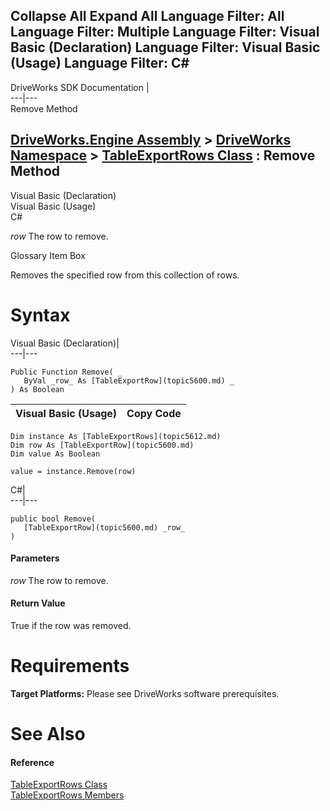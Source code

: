        

 Collapse All Expand All  Language Filter: All  Language Filter: Multiple  Language Filter: Visual Basic (Declaration) Language Filter: Visual Basic (Usage) Language Filter: C#  
---  
DriveWorks SDK Documentation  |   
---|---  
Remove Method   
  
[DriveWorks.Engine Assembly](topic2156.md) > [DriveWorks Namespace](topic2159.md) > [TableExportRows Class](topic5612.md) : Remove Method  
---  
  
Visual Basic (Declaration)    
Visual Basic (Usage)    
C# 

_row_
    The row to remove.

Glossary Item Box

Removes the specified row from this collection of rows. 

# Syntax

Visual Basic (Declaration)|   
---|---  
      
    
    Public Function Remove( _
       ByVal _row_ As [TableExportRow](topic5600.md) _
    ) As Boolean  
  
Visual Basic (Usage)| Copy Code  
---|---  
      
    
    Dim instance As [TableExportRows](topic5612.md)
    Dim row As [TableExportRow](topic5600.md)
    Dim value As Boolean
     
    value = instance.Remove(row)  
  
C#|   
---|---  
      
    
    public bool Remove( 
       [TableExportRow](topic5600.md) _row_
    )  
  
#### Parameters

 _row_
    The row to remove.

#### Return Value

True if the row was removed.

# Requirements

**Target Platforms:** Please see DriveWorks software prerequisites.

# See Also

#### Reference

[TableExportRows Class](topic5612.md)   
[TableExportRows Members](topic5613.md)


